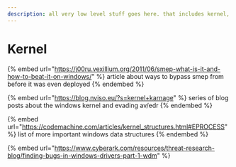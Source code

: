 ```yaml
---
description: all very low level stuff goes here. that includes kernel, firmware, bios...
---
```


# Kernel

{% embed url="https://j00ru.vexillium.org/2011/06/smep-what-is-it-and-how-to-beat-it-on-windows/" %}
article about ways to bypass smep from before it was even deployed
{% endembed %}

{% embed url="https://blog.nviso.eu/?s=kernel+karnage" %}
series of blog posts about the windows kernel and evading av/edr
{% endembed %}

{% embed url="https://codemachine.com/articles/kernel_structures.html#EPROCESS" %}
list of more important windows data structures
{% endembed %}

{% embed url="https://www.cyberark.com/resources/threat-research-blog/finding-bugs-in-windows-drivers-part-1-wdm" %}
